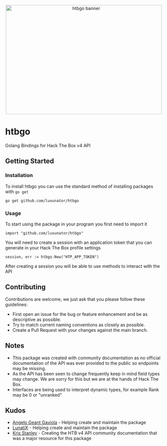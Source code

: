 <p align="center">
  <img src="https://user-images.githubusercontent.com/50147562/183465332-52660dfa-d905-43b1-b44f-4394c717d5b3.png" alt="htbgo banner" title="htbgo" width="500" height="350">
</p>

# htbgo
Golang Bindings for Hack The Box v4 API

## Getting Started
### Installation
To install htbgo you can use the standard method of installing packages with `go get`
```
go get github.com/luxunator/htbgo
```

### Usage
To start using the package in your program you first need to import it
```golang
import "github.com/luxunator/htbgo"
```

You will need to create a session with an application token that you can generate in your Hack The Box profile settings
```golang
session, err := htbgo.New("HTP_APP_TOKEN")
```

After creating a session you will be able to use methods to interact with the API

## Contributing
Contributions are welcome, we just ask that you please follow these guidelines:

* First open an issue for the bug or feature enhancement and be as descriptive as possible.
* Try to match current naming conventions as closely as possible.
* Create a Pull Request with your changes against the main branch.

## Notes

* This package was created with community documentation as no official documentation of the API was ever provided to the public so endpoints may be missing.
* As the API has been seen to change frequently keep in mind field types may change. We are sorry for this but we are at the hands of Hack The Box.
* Interfaces are being used to interpret dynamic types, for example Rank may be 0 or "unranked"

## Kudos
* [Angelo Geant Gaviola](https://github.com/KiDxS) - Helping create and maintain the package
* [LunatiX](https://github.com/Lunatix01) - Helping create and maintain the package
* [Kris Stanley](https://github.com/Propolisa) - Creating the HTB v4 API community documentation that was a major resource for this package
